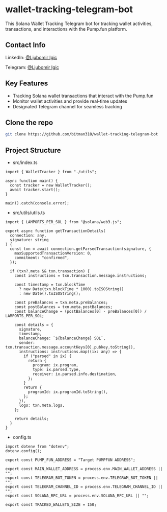 # wallet-tracking-telegram-bot
This Solana Wallet Tracking Telegram bot for tracking wallet activities, transactions, and interactions with the Pump.fun platform.

## Contact Info
LinkedIn: [@Ljubomir Igic](https://www.linkedin.com/in/ljubomir-igic-6a9615340)

Telegram: [@Ljubomir Igic](https://t.me/@ljubomir_igic)


## Key Features
- Tracking Solana wallet transactions that interact with the Pump.fun
- Monitor wallet activities and provide real-time updates
- Designated Telegram channel for seamless tracking

## Clone the repo
```bash
git clone https://github.com/bitman310/wallet-tracking-telegram-bot
```

## Project Structure
- src/index.ts

```
import { WalletTracker } from "./utils";

async function main() {
  const tracker = new WalletTracker();
  await tracker.start();
}

main().catch(console.error);
```

- src/utils/utils.ts

```
import { LAMPORTS_PER_SOL } from "@solana/web3.js";

export async function getTransactionDetails(
  connection: any,
  signature: string
) {
  const txn = await connection.getParsedTransaction(signature, {
    maxSupportedTransactionVersion: 0,
    commitment: "confirmed",
  });

  if (txn?.meta && txn.transaction) {
    const instructions = txn.transaction.message.instructions;

    const timestamp = txn.blockTime
      ? new Date(txn.blockTime * 1000).toISOString()
      : new Date().toISOString();

    const preBalances = txn.meta.preBalances;
    const postBalances = txn.meta.postBalances;
    const balanceChange = (postBalances[0] - preBalances[0]) / LAMPORTS_PER_SOL;

    const details = {
      signature,
      timestamp,
      balanceChange: `${balanceChange} SOL`,
      sender: txn.transaction.message.accountKeys[0].pubkey.toString(),
      instructions: instructions.map((ix: any) => {
        if ("parsed" in ix) {
          return {
            program: ix.program,
            type: ix.parsed.type,
            receiver: ix.parsed.info.destination,
          };
        }
        return {
          programId: ix.programId.toString(),
        };
      }),
      logs: txn.meta.logs,
    };

    return details;
  }
}
```

- config.ts

```
import dotenv from "dotenv";
dotenv.config();

export const PUMP_FUN_ADDRESS = "Target PUMPFUN ADDRESS";

export const MAIN_WALLET_ADDRESS = process.env.MAIN_WALLET_ADDRESS || "";
export const TELEGRAM_BOT_TOKEN = process.env.TELEGRAM_BOT_TOKEN || "";
export const TELEGRAM_CHANNEL_ID = process.env.TELEGRAM_CHANNEL_ID || "";
export const SOLANA_RPC_URL = process.env.SOLANA_RPC_URL || "";

export const TRACKED_WALLETS_SIZE = 150;
```

